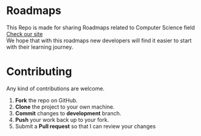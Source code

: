 # Roadmaps
This Repo is made for sharing Roadmaps related to Computer Science field<br>
<a href="https://iarchitsharma.github.io/Roadmaps/">Check our site</a>
<br>We hope that with this roadmaps new developers will find it easier to start with their learning journey.

Contributing
==========
Any kind of contributions are welcome.

1. **Fork** the repo on GitHub.
2. **Clone** the project to your own machine.
3. **Commit** changes to **development** branch.
4. **Push** your work back up to your fork.
5. Submit a **Pull request** so that I can review your changes
